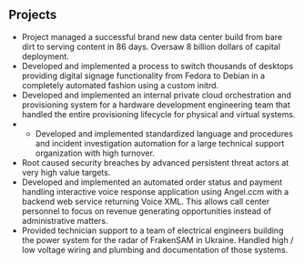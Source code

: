 
Projects
--------

- Project managed a successful brand new data center build from bare dirt to serving content in 86 days. Oversaw 8 billion dollars of capital deployment. 
- Developed and implemented a process to switch thousands of desktops providing digital signage functionality from Fedora to Debian in a completely automated fashion using a custom initrd.
- Developed and implemented an internal private cloud orchestration and provisioning system for a hardware development engineering team that handled the entire provisioning lifecycle for physical and virtual systems. 
- - Developed and implemented standardized language and procedures and incident investigation automation for a large technical support organization with high turnover. 
- Root caused security breaches by advanced persistent threat actors at very high value targets. 
- Developed and implemented an automated order status and payment handling interactive voice response application using Angel.ccm with a backend web service returning Voice XML. This allows call center personnel to focus on revenue generating opportunities instead of administrative matters. 
- Provided technician support to a team of electrical engineers building the power system for the radar of FrakenSAM in Ukraine. Handled high / low voltage wiring and plumbing and documentation of those systems. 

